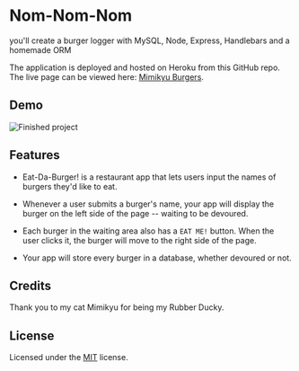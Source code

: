 # Nom-Nom-Nom

you'll create a burger logger with MySQL, Node, Express, Handlebars and a homemade ORM

The application is deployed and hosted on Heroku from this GitHub repo. The live page can be viewed here: [Mimikyu Burgers](https://mimikyu-burger.herokuapp.com/).

## Demo

![Finished project](https://media.giphy.com/media/n1KKG6lcpDHKDb6CsQ/giphy.gif)

## Features

* Eat-Da-Burger! is a restaurant app that lets users input the names of burgers they'd like to eat.

* Whenever a user submits a burger's name, your app will display the burger on the left side of the page -- waiting to be devoured.

* Each burger in the waiting area also has a `EAT ME!` button. When the user clicks it, the burger will move to the right side of the page.

* Your app will store every burger in a database, whether devoured or not.

## Credits

Thank you to my cat Mimikyu for being my Rubber Ducky.

## License

Licensed under the [MIT](LICENSE.txt) license.
